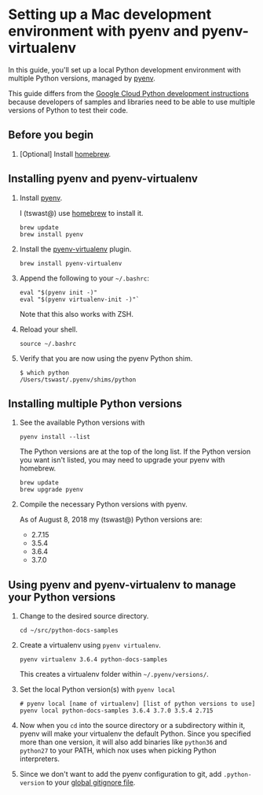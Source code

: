 # Setting up a Mac development environment with pyenv and pyenv-virtualenv

In this guide, you'll set up a local Python development environment with
multiple Python versions, managed by [pyenv](https://github.com/pyenv/pyenv).

This guide differs from the [Google Cloud Python development
instructions](https://cloud.google.com/python/setup) because developers of
samples and libraries need to be able to use multiple versions of Python to
test their code.

## Before you begin

1.  [Optional] Install [homebrew](https://brew.sh/).

## Installing pyenv and pyenv-virtualenv

1.  Install [pyenv](https://github.com/pyenv/pyenv).

    I (tswast@) use [homebrew](https://brew.sh/) to install it.

    ```
    brew update
    brew install pyenv
    ```

1.  Install the [pyenv-virtualenv](https://github.com/pyenv/pyenv-virtualenv)
    plugin.

    ```
    brew install pyenv-virtualenv
    ```

1.  Append the following to your `~/.bashrc`:

    ```
    eval "$(pyenv init -)"
    eval "$(pyenv virtualenv-init -)"`
    ```

    Note that this also works with ZSH.

1.  Reload your shell.

    ```
    source ~/.bashrc
    ```

1.  Verify that you are now using the pyenv Python shim.

    ```
    $ which python
    /Users/tswast/.pyenv/shims/python
    ```

## Installing multiple Python versions


1.  See the available Python versions with

    ```
    pyenv install --list
    ```

    The Python versions are at the top of the long list. If the Python
    version you want isn't listed, you may need to upgrade your pyenv with
    homebrew.

    ```
    brew update
    brew upgrade pyenv
    ```

1.  Compile the necessary Python versions with pyenv.

    As of August 8, 2018 my (tswast@) Python versions are:

    *  2.7.15
    *  3.5.4
    *  3.6.4
    *  3.7.0

## Using pyenv and pyenv-virtualenv to manage your Python versions

1.  Change to the desired source directory.

    ```
    cd ~/src/python-docs-samples
    ```

1.  Create a virtualenv using `pyenv virtualenv`.

    ```
    pyenv virtualenv 3.6.4 python-docs-samples
    ```

    This creates a virtualenv folder within `~/.pyenv/versions/`.

1.  Set the local Python version(s) with `pyenv local`

    ```
    # pyenv local [name of virtualenv] [list of python versions to use]
    pyenv local python-docs-samples 3.6.4 3.7.0 3.5.4 2.715
    ```

1.  Now when you `cd` into the source directory or a subdirectory within it,
    pyenv will make your virtualenv the default Python. Since you specified
    more than one version, it will also add binaries like `python36` and
    `python27` to your PATH, which nox uses when picking Python interpreters.

1.  Since we don't want to add the pyenv configuration to git, add
    `.python-version` to your [global gitignore
    file](https://help.github.com/articles/ignoring-files/#create-a-global-gitignore).
